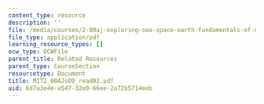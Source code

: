```yaml
---
content_type: resource
description: ''
file: /media/courses/2-00aj-exploring-sea-space-earth-fundamentals-of-engineering-design-spring-2009/6d7a3e4ea54732e066ee2a72b5714eeb_MIT2_00AJs09_read02.pdf
file_type: application/pdf
learning_resource_types: []
ocw_type: OCWFile
parent_title: Related Resources
parent_type: CourseSection
resourcetype: Document
title: MIT2_00AJs09_read02.pdf
uid: 6d7a3e4e-a547-32e0-66ee-2a72b5714eeb
---
```

